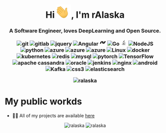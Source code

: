 
<!--
### Hi there 👋

**ralaska/ralaska** is a ✨ _special_ ✨ repository because its `README.md` (this file) appears on your GitHub profile.

Here are some ideas to get you started:

- 🔭 I’m currently working on ...
- 🌱 I’m currently learning ...
- 👯 I’m looking to collaborate on ...
- 🤔 I’m looking for help with ...
- 💬 Ask me about ...
- 📫 How to reach me: ...
- 😄 Pronouns: ...
- ⚡ Fun fact: ...
-->
<h1 align="center">Hi <img width="45" src="waving_hand.gif">, I'm rAlaska </h1>
<h3 align="center">A Software Engineer, loves DeepLearning and Open Source.
<p align="center">
 <img src="https://img.icons8.com/color/48/000000/git.png" alt="git" width="20" height="20"/> 
 <img src="https://img.icons8.com/color/48/000000/gitlab.png" alt="gitlab" width="20" height="20"/>
 <img src="https://raw.githubusercontent.com/vorillaz/devicons/master/!SVG/jquery_logo.svg" alt="jquery" width="20" height="20" />
 <img src="https://img.icons8.com/color/48/000000/angularjs.png" alt="Angular" width="20" height="20"/>
 <img src="https://raw.githubusercontent.com/vorillaz/devicons/master/!SVG/dotnet.svg" alt=".Net" width="20" height="20"/>
 <img src="https://www.vectorlogo.zone/logos/golang/golang-ar21.svg" alt="Go" height="20"/>
 <img src="https://raw.githubusercontent.com/vorillaz/devicons/master/!SVG/java.svg" alt="JAVA" width="20" height="20"/> 
 <img src="https://img.icons8.com/color/48/000000/nodejs.png" alt="NodeJS" width="20" height="20"/> 
 <img src="https://img.icons8.com/color/48/000000/python.png" alt="python" width="20" height="20"/>
 <img src="https://img.icons8.com/color/48/000000/azure-1.png" alt="azure"  width="20" height="20" />
 <img src="https://img.icons8.com/?size=20&id=laYYF3dV0Iew&format=png" alt="azure"  width="20" height="20" />
 <img src="https://img.icons8.com/?size=20&id=J0SgMWzAxqFj&format=png" alt="azure"  width="20" height="20" />
 <img src="https://img.icons8.com/color/48/000000/linux.png" alt="Linux"  width="20" height="20" />
 <img src="https://img.icons8.com/color/48/000000/docker.png" alt="docker"  width="20" height="20" /> 
 <img src="https://img.icons8.com/color/48/000000/kubernetes.svg" alt="kubernetes"  width="20" height="20" /> 
 <img src="https://img.icons8.com/color/48/000000/redis.svg" alt="redis"  width="20" height="20" /> 
 <img src="https://img.icons8.com/ios-filled/50/000000/mysql-logo.png" alt="mysql"  width="20" height="20" /> 
 <img src="https://www.vectorlogo.zone/logos/pytorch/pytorch-icon.svg" alt="pytorch"  width="20" height="20" /> 
 <img src="https://www.vectorlogo.zone/logos/tensorflow/tensorflow-icon.svg" alt="TensorFlow"  width="20" height="20" /> 
 <img src="https://www.vectorlogo.zone/logos/apache_cassandra/apache_cassandra-ar21.svg" alt="apache cassandra"  width="20" height="20" /> 
 <img src="https://img.icons8.com/color/64/000000/oracle-logo.png" alt="oracle"  width="20" height="20" /> 
 <img src="https://img.icons8.com/color/48/000000/jenkins.png" alt="jenkins"  width="20" height="20" /> 
 <img src="https://img.icons8.com/color/48/000000/nginx.png" alt="nginx"  width="20" height="20" />
 <img src="https://img.icons8.com/fluent/48/000000/android-os.png" alt="android"  width="20" height="20" />
 <img src="https://www.vectorlogo.zone/logos/apache_kafka/apache_kafka-ar21.svg" alt="Kafka" width="30" height="20" />
 <img src="https://img.icons8.com/dusk/48/000000/css3.png" alt="css3"  width="20" height="20" />
 <img src="https://img.icons8.com/color/48/000000/elasticsearch.png" alt="elasticsearch"  width="20" height="20" />
</p>
<p align="center">

   <img src="https://komarev.com/ghpvc/?username=ralaska" alt="ralaska" />
<!--    <a href="https://twitter.com/intent/follow?screen_name=ralaska"><img src="https://img.shields.io/badge/--twitter?label=Twitter&logo=Twitter&style=social" alt="@ralaska" /></a>
   <a href="https://www.linkedin.com/in/ralaska"><img src="https://img.shields.io/badge/--linkedin?label=LinkedIn&logo=LinkedIn&style=social" alt="@ralaska" /></a> -->
</p>

# My public workds
- 👨‍💻 All of my projects are available [here](https://github.com/ralaska?tab=repositories)

<p align="center"> 
  <img src="https://github-readme-stats.vercel.app/api?username=ralaska&show_icons=true" alt="ralaska" />
    <img src="https://github-readme-stats.vercel.app/api/top-langs/?username=ralaska&layout=compact" alt="ralaska" />
</p>

<!-- <p align="center">
  <a href="https://www.ralaska.com/" target="blank"><img align="center" src="https://img.icons8.com/color/48/000000/domain--v1.png" alt="https://www.ralaska.com/" height="32" width="32" /></a>
<a href="https://www.linkedin.com/in/ralaska/" target="blank"><img align="center" src="https://img.icons8.com/color/48/000000/linkedin.png" alt="https://www.linkedin.com/in/ralaska/" height="32" width="32" /></a>
 <a href="https://twitter.com/intent/follow?screen_name=ralaska" target="blank"><img align="center" src="https://img.icons8.com/color/48/000000/twitter.png" alt="https://twitter.com/ralaska" height="32" width="32" /></a>

</p> -->
